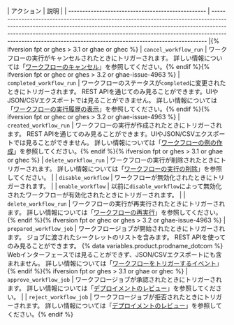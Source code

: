 | アクション                                             | 説明                                                                                                                                                                                                                                                                                                                     |
| ------------------------------------------------- | ---------------------------------------------------------------------------------------------------------------------------------------------------------------------------------------------------------------------------------------------------------------------------------------------------------------------- |{% ifversion fpt or ghes > 3.1 or ghae or ghec %}
| `cancel_workflow_run`                             | ワークフローの実行がキャンセルされたときにトリガーされます。 詳しい情報については「[ワークフローのキャンセル](/actions/managing-workflow-runs/canceling-a-workflow)」を参照してください。{% endif %}{% ifversion fpt or ghec or ghes > 3.2 or ghae-issue-4963 %}
| `completed_workflow_run`                          | ワークフローのステータスが`completed`に変更されたときにトリガーされます。 REST APIを通じてのみ見ることができます。UIやJSON/CSVエクスポートでは見ることができません。 詳しい情報については「[ワークフローの実行履歴の表示](/actions/managing-workflow-runs/viewing-workflow-run-history)」を参照してください。{% endif %}{% ifversion fpt or ghec or ghes > 3.2 or ghae-issue-4963 %}
| `created_workflow_run`                            | ワークフローの実行が作成されたときにトリガーされます。 REST APIを通じてのみ見ることができます。UIやJSON/CSVエクスポートでは見ることができません。 詳しい情報については「[ワークフローの例の作成](/actions/learn-github-actions/introduction-to-github-actions#create-an-example-workflow)」を参照してください。{% endif %}{% ifversion fpt or ghes > 3.1 or ghae or ghec %}
| `delete_workflow_run`                             | ワークフローの実行が削除されたときにトリガーされます。 詳しい情報については「[ワークフローの実行の削除](/actions/managing-workflow-runs/deleting-a-workflow-run)」を参照してください。                                                                                                                                                                                              |
| `disable_workflow`                                | ワークフローが無効化されたときにトリガーされます。                                                                                                                                                                                                                                                                                              |
| `enable_workflow`                                 | 以前に`disable_workflow`によって無効化されたワークフローが有効化されたときにトリガーされます。                                                                                                                                                                                                                                                               |
| `delete_workflow_run`                             | ワークフローの実行が再実行されたときにトリガーされます。 詳しい情報については「[ワークフローの再実行](/actions/managing-workflow-runs/re-running-a-workflow)」を参照してください。{% endif %}{% ifversion fpt or ghec or ghes > 3.2 or ghae-issue-4963 %}
| `prepared_workflow_job`                           | ワークフロージョブが開始されたときにトリガーされます。 ジョブに渡されたシークレットのリストを含みます。 REST APIを使ってのみ見ることができます。 {% data variables.product.prodname_dotcom %} Webインターフェースでは見ることができず、JSON/CSVエクスポートにも含まれません。 詳しい情報については「[ワークフローをトリガーするイベント](/actions/reference/events-that-trigger-workflows)」{% endif %}{% ifversion fpt or ghes > 3.1 or ghae or ghec %}
| `approve_workflow_job`                            | ワークフロージョブが承認されたときにトリガーされます。 詳しい情報については「[デプロイメントのレビュー](/actions/managing-workflow-runs/reviewing-deployments)」を参照してください。                                                                                                                                                                                                |
| `reject_workflow_job`                             | ワークフロージョブが拒否されたときにトリガーされます。 詳しい情報については「[デプロイメントのレビュー](/actions/managing-workflow-runs/reviewing-deployments)」を参照してください。{% endif %}
